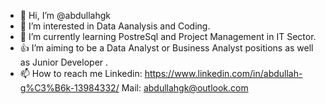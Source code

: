 - 👋 Hi, I’m @abdullahgk
- 👀 I’m interested in Data Aanalysis and Coding.
- 🌱 I’m currently learning PostreSql and Project Management in IT Sector.
- 👍 I’m aiming to be a Data Analyst or Business Analyst positions as well as Junior Developer .
- 📫 How to reach me Linkedin: https://www.linkedin.com/in/abdullah-g%C3%B6k-13984332/
Mail: abdullahgk@outlook.com

<!---
abdullahgk/abdullahgk is a ✨ special ✨ repository because its `README.md` (this file) appears on your GitHub profile.
You can click the Preview link to take a look at your changes.
--->

